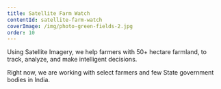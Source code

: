 ```yaml
---
title: Satellite Farm Watch
contentId: satellite-farm-watch
coverImage: /img/photo-green-fields-2.jpg
order: 10
---
```


Using Satellite Imagery, we help farmers with 50+ hectare farmland, to track, analyze, and make intelligent decisions.

Right now, we are working with select farmers and few State government bodies in India.

